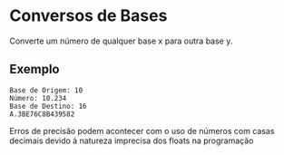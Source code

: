 # Conversos de Bases
Converte um número de qualquer base x para outra base y.</br>
## Exemplo
```
Base de Origem: 10
Número: 10.234
Base de Destino: 16
A.3BE76C8B439582
```
Erros de precisão podem acontecer com o uso de números com casas decimais devido à natureza imprecisa dos floats na programação